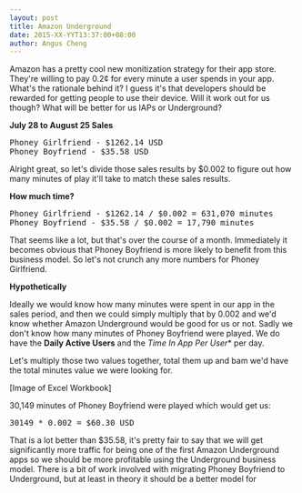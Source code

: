 ```yaml
---
layout: post
title: Amazon Underground
date: 2015-XX-YYT13:37:00+08:00
author: Angus Cheng
---
```


Amazon has a pretty cool new monitization strategy for their app store. They're willing to pay 0.2¢ for every minute a user spends in your app. What's the rationale behind it? I guess it's that developers should be rewarded for getting people to use their device. Will it work out for us though? What will be better for us IAPs or Underground?

**July 28 to August 25 Sales**

<pre>
Phoney Girlfriend - $1262.14 USD
Phoney Boyfriend - $35.58 USD
</pre>

Alright great, so let's divide those sales results by $0.002 to figure out how many minutes of play it'll take to match these sales results.

**How much time?**

<pre>
Phoney Girlfriend - $1262.14 / $0.002 = 631,070 minutes
Phoney Boyfriend - $35.58 / $0.002 = 17,790 minutes
</pre>

That seems like a lot, but that's over the course of a month. Immediately it becomes obvious that Phoney Boyfriend is more likely to benefit from this business model. So let's not crunch any more numbers for Phoney Girlfriend.

**Hypothetically**

Ideally we would know how many minutes were spent in our app in the sales period, and then we could simply multiply that by 0.002 and we'd know whether Amazon Underground would be good for us or not. Sadly we don't know how many minutes of Phoney Boyfriend were played. We do have the **Daily Active Users** and the *Time In App Per User** per day. 

Let's multiply those two values together, total them up and bam we'd have the total minutes value we were looking for.

[Image of Excel Workbook]

30,149 minutes of Phoney Boyfriend were played which would get us:

<pre>30149 * 0.002 = $60.30 USD</pre>

That is a lot better than $35.58, it's pretty fair to say that we will get significantly more traffic for being one of the first Amazon Underground apps so we should be more profitable using the Underground business model. There is a bit of work involved with migrating Phoney Boyfriend to Underground, but at least in theory it should be a better model for



